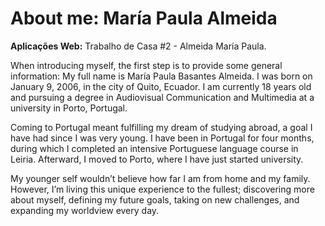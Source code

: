 # About me: María Paula Almeida

**Aplicações Web:** Trabalho de Casa #2 - Almeida María Paula.

When introducing myself, the first step is to provide some general information: My full name is María Paula Basantes Almeida. I was born on January 9, 2006, in the city of Quito, Ecuador. I am currently 18 years old and pursuing a degree in Audiovisual Communication and Multimedia at a university in Porto, Portugal.

Coming to Portugal meant fulfilling my dream of studying abroad, a goal I have had since I was very young. I have been in Portugal for four months, during which I completed an intensive Portuguese language course in Leiria. Afterward, I moved to Porto, where I have just started university.

My younger self wouldn’t believe how far I am from home and my family. However, I’m living this unique experience to the fullest; discovering more about myself, defining my future goals, taking on new challenges, and expanding my worldview every day.
